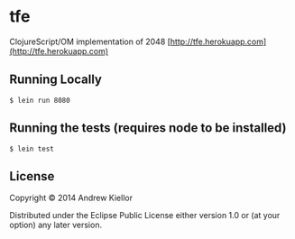 # tfe

ClojureScript/OM implementation of 2048 [http://tfe.herokuapp.com](http://tfe.herokuapp.com)

## Running Locally

`
$ lein run 8080
`

## Running the tests (requires node to be installed)

`
$ lein test
`

## License

Copyright © 2014 Andrew Kiellor

Distributed under the Eclipse Public License either version 1.0 or (at
your option) any later version.
